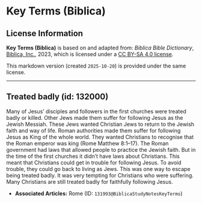 # Key Terms (Biblica)

## License Information

**Key Terms (Biblica)** is based on and adapted from: _Biblica Bible Dictionary_, [Biblica, Inc.](https://www.biblica.com/), 2023, which is licensed under a [CC BY-SA 4.0 license](https://creativecommons.org/licenses/by-sa/4.0/legalcode.en).

This markdown version (created `2025-10-20`) is provided under the same license.



--------------------------------

## Treated badly (id: 132000)

Many of Jesus’ disciples and followers in the first churches were treated badly or killed. Other Jews made them suffer for following Jesus as the Jewish Messiah. These Jews wanted Christian Jews to return to the Jewish faith and way of life. Roman authorities made them suffer for following Jesus as King of the whole world. They wanted Christians to recognise that the Roman emperor was king (Rome Matthew 8:1–17\). The Roman government had laws that allowed people to practice the Jewish faith. But in the time of the first churches it didn’t have laws about Christians. This meant that Christians could get in trouble for following Jesus. To avoid trouble, they could go back to living as Jews. This was one way to escape being treated badly. It was very tempting for Christians who were suffering. Many Christians are still treated badly for faithfully following Jesus.

* **Associated Articles:** Rome (ID: `131993@BiblicaStudyNotesKeyTerms`)


